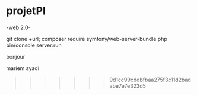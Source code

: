 # projetPI

-web 2.0-

git clone +url;
composer require symfony/web-server-bundle
php bin/console server:run

bonjour

mariem ayadi
>>>>>>> 9d1cc99cddbfbaa275f3c11d2badabe7e7e323d5
